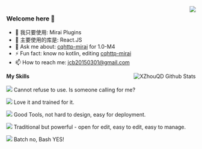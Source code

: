 <a href="#">
  <img align="right" src="https://github-readme-stats.vercel.app/api?username=daofeng2015&count_private=true&show_icons=true&theme=radical" />
</a>

### Welcome here 👋

- 🔭 我只要使用: Mirai Plugins
- 🌱 主要使用的库是: React.JS
- 💬 Ask me about: [cqhttp-mirai](https://github.com/XZhouQD/cqhttp-mirai) for 1.0-M4
- ⚡ Fun fact: know no kotlin, editing [cqhttp-mirai](https://github.com/XZhouQD/cqhttp-mirai)
- 📫 How to reach me: [jcb20150301@gmail.com](mailto:jcb20150301@gmail.com)

<img align="right" alt="XZhouQD Github Stats" src="https://github-readme-stats.vercel.app/api/top-langs/?username=daofeng2015&show_icons=true&hide_border=true&theme=radical" />

**My Skills**<br /><br />
![](https://img.shields.io/badge/-Python3-blue?style=for-the-badge) Cannot refuse to use. Is someone calling for me?

![](https://img.shields.io/badge/-Java-orange?style=for-the-badge) Love it and trained for it.

![](https://img.shields.io/badge/-Go-yellowgreen?style=for-the-badge) Good Tools, not hard to design, easy for deployment.

![](https://img.shields.io/badge/-Mediawiki-blueviolet?style=for-the-badge) Traditional but powerful - open for edit, easy to edit, easy to manage.

![](https://img.shields.io/badge/-Shell-brightgreen?style=for-the-badge) Batch no, Bash YES!
